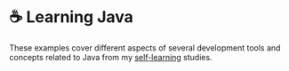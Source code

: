 # ☕ Learning Java

These examples cover different aspects of several development tools and concepts related to Java from my [self-learning](https://github.com/DanielBrito/self-learning) studies.
